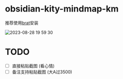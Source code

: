 # obsidian-kity-mindmap-km

推荐使用[brat](https://github.com/TfTHacker/obsidian42-brat)安装


![2023-08-28 19 59 30](https://github.com/eightHundreds/obsidian-kity-mind/assets/18695431/4cf8a0d2-7c98-4455-9087-5794985c0ba7)



# TODO

- [ ] 直接粘贴截图 (看心情)
- [ ] 备注支持粘贴截图 (大A过3500)
